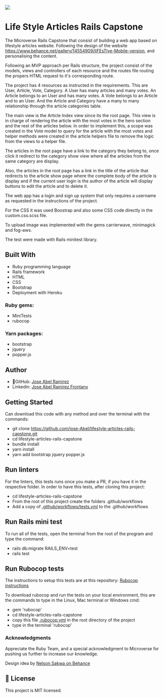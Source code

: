 ![](https://img.shields.io/badge/Microverse-blueviolet)

# Life Style Articles Rails Capstone

The Microverse Rails Capstone that consist of building a web app based on lifestyle articles website. Following the design of the website https://www.behance.net/gallery/14554909/liFEsTlye-Mobile-version, and personalising the content.

Following an MVP approach per Rails structure, the project consist of the models, views and controllers of each resource and the routes file routing the propers HTML request to it's corresponding route.

The project has 4 resources as instructed in the requirements. This are User, Article, Vote, Category. A User has many articles and many votes. An Article belongs to an User and has many votes. A Vote belongs to an Article and to an User. And the Article and Category have a many to many relationship through the article categories table.

The main view is the Article Index view since its the root page. This view is in charge of rendering the article with the most votes in the hero section and the rest of the articles below. In order to implement this, a scope was created in the Vote model to query for the article with the most votes and helper methods were created in the article helpers file to remove the logic from the views to a helper file.

The articles in the root page have a link to the category they belong to, once click it redirect to the category show view where all the articles from the same category are display.

Also, the articles in the root page has a link in the title of the article that redirects to the article show page where the complete body of the article is display and if the current user login is the author of the article will display buttons to edit the article and to delete it.

The web app has a login and sign up system that only requires a username as requested in the instructions of the project.

For the CSS it was used Boostrap and also some CSS code directly in the custom.css.scss file.

To upload image was implemented with the gems carrierwave, minimagick and fog-aws. 

The test were made with Rails minitest library.

## Built With
- Ruby programming language
- Rails framework
- HTML
- CSS
- Bootstrap
- Deployment with Heroku

### Ruby gems:
- MiniTests
- rubocop

### Yarn packages:
- bootstrap 
- jquery 
- popper.js

## Author
- 👤GitHub: [Jose Abel Ramirez](https://github.com/jose-Abel)
- Linkedin: [Jose Abel Ramirez Frontany](https://www.linkedin.com/in/jose-abel-ramirez-frontany-7674a842/)


## Getting Started
Can download this code with any method and over the terminal with the commands:

- git clone https://github.com/jose-Abel/lifestyle-articles-rails-capstone.git
- cd lifestyle-articles-rails-capstone
- bundle install
- yarn install
- yarn add bootstrap jquery popper.js


## Run linters
For the linters, this tests runs once you make a PR, if you have it in the respective folder. In order to have this tests, after cloning this project:
- cd lifestyle-articles-rails-capstone
- From the root of this project create the folders .github/workflows
- Add a copy of [.github/workflows/tests.yml](https://github.com/microverseinc/linters-config/blob/master/ruby/.github/workflows/tests.yml) to the .github/workflows

## Run Rails mini test
To run all of the tests, open the terminal from the root of the program and type the command:

- rails db:migrate RAILS_ENV=test
- rails test

## Run Rubocop tests
The instructions to setup this tests are at this repository: [Rubocop instructions](https://github.com/microverseinc/linters-config/tree/master/ruby)

To download rubocop and run the tests on your local environment, this are the commands to type in the Linux, Mac terminal or Windows cmd:
- gem 'rubocop'
- cd lifestyle-articles-rails-capstone
- copy this file [.rubocop.yml](https://github.com/microverseinc/linters-config/blob/master/ruby/.rubocop.yml) in the root directory of the project
- type in the terminal 'rubocop'


### Acknowledgments
Appreciate the Ruby Team, and a special acknowledgment to Microverse for pushing us further to increase our knowledge.

Design idea by [Nelson Sakwa on Behance](https://www.behance.net/sakwadesignstudio)

## 📝 License
This project is MIT licensed.
